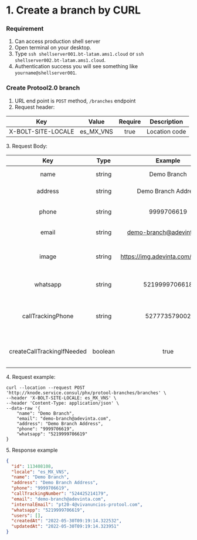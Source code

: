 # 1. Create a branch by CURL

### Requirement

1. Can access production shell server
2. Open terminal on your desktop.
3. Type  `ssh shellserver001.bt-latam.ams1.cloud` or `ssh shellserver002.bt-latam.ams1.cloud`.
4. Authentication success you will see something like `yourname@shellserver001`.

### &#x20;Create Protool2.0 branch

1. URL end point is `POST` method, `/branches`  endpoint
2. Request header:

|         Key        |    Value    | Require |  Description  |
| :----------------: | :---------: | :-----: | :-----------: |
| X-BOLT-SITE-LOCALE | es\_MX\_VNS |   true  | Location code |

3\. Request Body:

|             Key            |   Type  |              Example              |       Require       | Description                                     |
| :------------------------: | :-----: | :-------------------------------: | :-----------------: | ----------------------------------------------- |
|            name            |  string |            Demo Branch            |         true        | Branch name                                     |
|           address          |  string |        Demo Branch Address        |         true        | Branch address                                  |
|            phone           |  string |             9999706619            |         true        | Branch phone number                             |
|            email           |  string |      demo-branch@adevinta.com     |         true        | Branch email                                    |
|            image           |  string | https://img.adevinta.com/head.jpg |        false        | Branch avatar image address                     |
|          whatsapp          |  string |           5219999706618           |        false        | Branch whatsapp number                          |
|      callTrackingPhone     |  string |            527773579002           |        false        | Branch call tracking number if already existing |
| createCallTrackingIfNeeded | boolean |                true               | false(default true) | Create call tracking number if need             |

4\. Request example:

```shell
curl --location --request POST 'http://knode.service.consul/phx/protool-branches/branches' \
--header 'X-BOLT-SITE-LOCALE: es_MX_VNS' \
--header 'Content-Type: application/json' \
--data-raw '{
    "name": "Demo Branch",
    "email": "demo-branch@adevinta.com",
    "address": "Demo Branch Address",
    "phone": "9999706619",
    "whatsapp": "5219999706619"
}
```

5\. Response example

```json
{
  "id": 113408108,
  "locale": "es_MX_VNS",
  "name": "Demo Branch",
  "address": "Demo Branch Address",
  "phone": "9999706619",
  "callTrackingNumber": "524425214179",
  "email": "demo-branch@adevinta.com",
  "internalEmail": "pt20-4@vivanuncios-protool.com",
  "whatsapp": "5219999706619",
  "users": [],
  "createdAt": "2022-05-30T09:19:14.322532",
  "updatedAt": "2022-05-30T09:19:14.323951"
}
```
